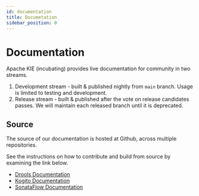 ```yaml
---
id: documentation
title: Documetation
sidebar_position: 0
---
```


# Documentation

Apache KIE (incubating) provides live documentation for community in two streams.

1. Development stream - built & published nightly from `main` branch. Usage is limited to testing and development.
2. Release stream - built & published after the vote on release candidates passes. We will maintain each released branch until it is deprecated.

## Source

The source of our documentation is hosted at Github, across multiple repositories.

See the instructions on how to contribute and build from source by examining the link below.

* [Drools Documentation](https://github.com/apache/incubator-kie-drools/tree/main/drools-docs)
* [Kogito Documentation](https://github.com/apache/incubator-kie-docs/tree/main/doc-content/apache-kie-kogito)
* [SonataFlow Documentation](https://github.com/apache/incubator-kie-kogito-docs/tree/main)
